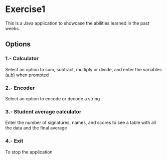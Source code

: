 # Exercise1
This is a Java application to showcase the abilities learned in the past weeks.

## Options
### 1.- Calculator
Select an option to sum, subtract, multiply or divide, and enter the variables (a,b) when prompted
### 2.- Encoder
Select an option to encode or decode a string
### 3.- Student average calculator
Enter the number of signatures, names, and scores to see a table with all the data and the final average
### 4.- Exit
To stop the application
